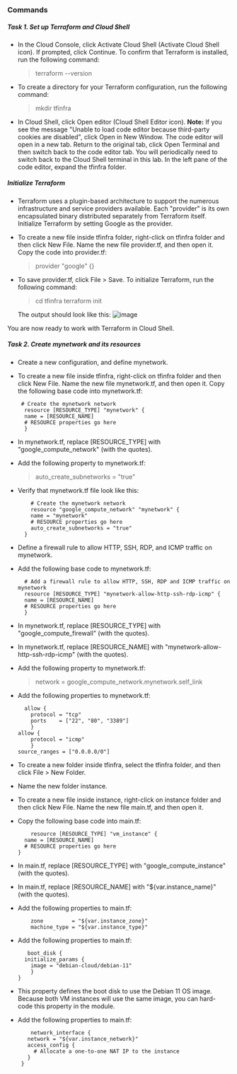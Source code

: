 ### Commands

##### Task 1. Set up Terraform and Cloud Shell
- In the Cloud Console, click Activate Cloud Shell (Activate Cloud Shell icon).
If prompted, click Continue.
To confirm that Terraform is installed, run the following command:
  > terraform --version
- To create a directory for your Terraform configuration, run the following command:
  > mkdir tfinfra
- In Cloud Shell, click Open editor (Cloud Shell Editor icon).
**Note:** If you see the message "Unable to load code editor because third-party cookies are disabled", click Open in New Window. The code editor will open in a new tab. Return to the original tab, click Open Terminal and then switch back to the code editor tab. You will periodically need to switch back to the Cloud Shell terminal in this lab.
In the left pane of the code editor, expand the tfinfra folder.

##### Initialize Terraform
- Terraform uses a plugin-based architecture to support the numerous infrastructure and service providers available. Each "provider" is its own encapsulated binary distributed separately from Terraform itself. Initialize Terraform by setting Google as the provider.
- To create a new file inside tfinfra folder, right-click on tfinfra folder and then click New File.
Name the new file provider.tf, and then open it.
Copy the code into provider.tf:
  > provider "google" {}
- To save provider.tf, click File > Save.
To initialize Terraform, run the following command:
  > cd tfinfra
  > terraform init
  
  The output should look like this:
![image](https://github.com/leenabhavnani/GCP/assets/61199820/8d89b5cd-df5f-4cbe-9a48-7c30b5d9ab74)

You are now ready to work with Terraform in Cloud Shell.

##### Task 2. Create mynetwork and its resources
- Create a new configuration, and define mynetwork.
- To create a new file inside tfinfra, right-click on tfinfra folder and then click New File.
Name the new file mynetwork.tf, and then open it.
Copy the following base code into mynetwork.tf:
  ```
   # Create the mynetwork network
    resource [RESOURCE_TYPE] "mynetwork" {
    name = [RESOURCE_NAME]
    # RESOURCE properties go here
    }
  
 - In mynetwork.tf, replace [RESOURCE_TYPE] with "google_compute_network" (with the quotes).
 - Add the following property to mynetwork.tf:
    > auto_create_subnetworks = "true"
    
- Verify that mynetwork.tf file look like this:
    ```
        # Create the mynetwork network
        resource "google_compute_network" "mynetwork" {
        name = "mynetwork"
        # RESOURCE properties go here
        auto_create_subnetworks = "true"
      }

- Define a firewall rule to allow HTTP, SSH, RDP, and ICMP traffic on mynetwork.
- Add the following base code to mynetwork.tf:
  ```
    # Add a firewall rule to allow HTTP, SSH, RDP and ICMP traffic on mynetwork
    resource [RESOURCE_TYPE] "mynetwork-allow-http-ssh-rdp-icmp" {
    name = [RESOURCE_NAME]
    # RESOURCE properties go here
    }
  
- In mynetwork.tf, replace [RESOURCE_TYPE] with "google_compute_firewall" (with the quotes).
- In mynetwork.tf, replace [RESOURCE_NAME] with "mynetwork-allow-http-ssh-rdp-icmp" (with the quotes).
- Add the following property to mynetwork.tf:
  >  network = google_compute_network.mynetwork.self_link
  
- Add the following properties to mynetwork.tf:
  ```
    allow {
      protocol = "tcp"
      ports    = ["22", "80", "3389"]
      }
  allow {
      protocol = "icmp"
      }
  source_ranges = ["0.0.0.0/0"]

- To create a new folder inside tfinfra, select the tfinfra folder, and then click File > New Folder.
- Name the new folder instance.
- To create a new file inside instance, right-click on instance folder and then click New File.
Name the new file main.tf, and then open it.
- Copy the following base code into main.tf:
  ```
      resource [RESOURCE_TYPE] "vm_instance" {
    name = [RESOURCE_NAME]
    # RESOURCE properties go here
  }

- In main.tf, replace [RESOURCE_TYPE] with "google_compute_instance" (with the quotes).
- In main.tf, replace [RESOURCE_NAME] with "${var.instance_name}" (with the quotes).
- Add the following properties to main.tf:
   ```
       zone         = "${var.instance_zone}"
       machine_type = "${var.instance_type}"
   
- Add the following properties to main.tf:
   ```
      boot_disk {
     initialize_params {
       image = "debian-cloud/debian-11"
       }
   }

- This property defines the boot disk to use the Debian 11 OS image. Because both VM instances will use the same image, you can hard-code this property in the module.
- Add the following properties to main.tf:
  ```
      network_interface {
     network = "${var.instance_network}"
     access_config {
       # Allocate a one-to-one NAT IP to the instance
     }
   }


   
